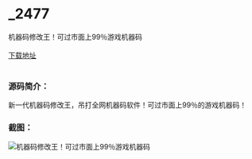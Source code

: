 # _2477
机器码修改王！可过市面上99％游戏机器码
<br/></br>
[下载地址](https://www.uuid2.com/2477.html "下载地址")
<br/></br>
<h3>源码简介：</h3>
<p>新一代机器码修改王，吊打全网机器码软件！可过市面上99％的游戏机器码！<p>
<h3>截图：</h3>
<img src="https://www.uuid2.com/wp-content/uploads/img/202108/1e7f6d8823.png" alt="机器码修改王！可过市面上99％游戏机器码">
